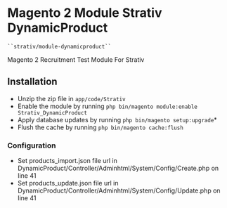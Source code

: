 # Magento 2 Module Strativ DynamicProduct

    ``strativ/module-dynamicproduct``


Magento 2 Recruitment Test Module For Strativ

## Installation

 - Unzip the zip file in `app/code/Strativ`
 - Enable the module by running `php bin/magento module:enable Strativ_DynamicProduct`
 - Apply database updates by running `php bin/magento setup:upgrade`\*
 - Flush the cache by running `php bin/magento cache:flush`

### Configuration

 - Set products_import.json file url in DynamicProduct/Controller/Adminhtml/System/Config/Create.php on line 41
 - Set products_update.json file url in DynamicProduct/Controller/Adminhtml/System/Config/Update.php on line 41






